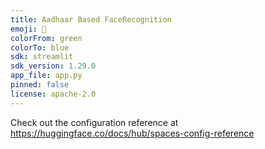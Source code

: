 ```yaml
---
title: Aadhaar Based FaceRecognition
emoji: 🐢
colorFrom: green
colorTo: blue
sdk: streamlit
sdk_version: 1.29.0
app_file: app.py
pinned: false
license: apache-2.0
---
```


Check out the configuration reference at https://huggingface.co/docs/hub/spaces-config-reference
